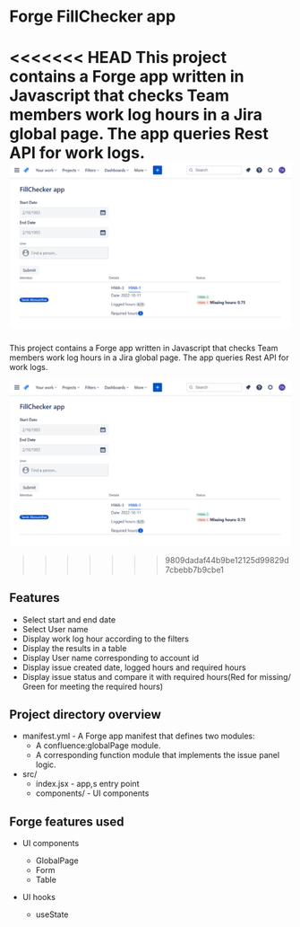 # Forge FillChecker app

<<<<<<< HEAD
This project contains a Forge app written in Javascript that checks Team members work log hours in a Jira global page. The app queries Rest API for work logs.  
![Image](docs/FillChecker-app.png)
=======
This project contains a Forge app written in Javascript that checks Team members work log hours in a Jira global page. The app queries Rest API for work logs. 

![Image](docs/FillChecker-app.png)

>>>>>>> 9809dadaf44b9be12125d99829d7cbebb7b9cbe1
## Features
- Select start and end date
- Select User name 
- Display work log hour according to the filters
- Display the results in a table
- Display User name corresponding to account id
- Display issue created date, logged hours and required hours
- Display issue status and compare it with required hours(Red for missing/ Green for meeting the required hours)


## Project directory overview
* manifest.yml - A Forge app manifest that defines two modules:
    - A confluence:globalPage module.
    - A corresponding function module that implements the issue panel logic.
* src/
    - index.jsx - app,s entry point
    - components/ - UI components

## Forge features used
* UI components
    - GlobalPage
    - Form
    - Table

* UI hooks
     - useState

